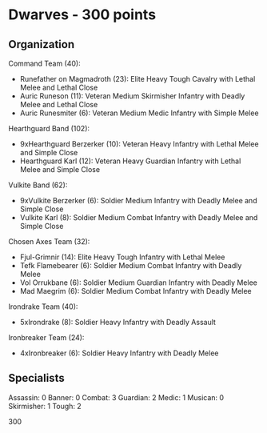 # Dwarves - 300 points

## Organization

Command Team (40):
- Runefather on Magmadroth (23): Elite Heavy Tough Cavalry with Lethal Melee and Lethal Close
- Auric Runeson (11): Veteran Medium Skirmisher Infantry with Deadly Melee and Lethal Close
- Auric Runesmiter (6): Veteran Medium Medic Infantry with Simple Melee

Hearthguard Band (102):
- 9xHearthguard Berzerker (10): Veteran Heavy Infantry with Lethal Melee and Simple Close
- Hearthguard Karl (12): Veteran Heavy Guardian Infantry with Lethal Melee and Simple Close

Vulkite Band (62):
- 9xVulkite Berzerker (6): Soldier Medium Infantry with Deadly Melee and Simple Close
- Vulkite Karl (8): Soldier Medium Combat Infantry with Deadly Melee and Simple Close

Chosen Axes Team (32):
- Fjul-Grimnir (14): Elite Heavy Tough Infantry with Lethal Melee
- Tefk Flamebearer (6): Soldier Medium Combat Infantry with Deadly Melee
- Vol Orrukbane (6): Soldier Medium Guardian Infantry with Deadly Melee
- Mad Maegrim (6): Soldier Medium Combat Infantry with Deadly Melee

Irondrake Team (40):
- 5xIrondrake (8): Soldier Heavy Infantry with Deadly Assault

Ironbreaker Team (24):
- 4xIronbreaker (6): Soldier Heavy Infantry with Deadly Melee

## Specialists

Assassin: 0
Banner: 0
Combat: 3
Guardian: 2
Medic: 1
Musican: 0
Skirmisher: 1
Tough: 2

300
